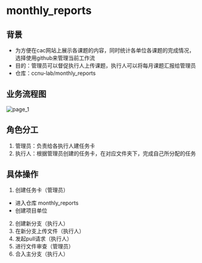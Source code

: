 # monthly_reports

## 背景
- 为方便在cac网站上展示各课题的内容，同时统计各单位各课题的完成情况，选择使用github来管理当前工作流
- 目的：管理员可以督促执行人上传课题，执行人可以将每月课题汇报给管理员
- 仓库：ccnu-lab/monthly_reports
## 业务流程图
![page_1](https://user-images.githubusercontent.com/101395055/223350493-791bc176-956e-4862-9d45-5dd368a8760d.png)
## 角色分工
1. 管理员：负责给各执行人建任务卡
2. 执行人：根据管理员创建的任务卡，在对应文件夹下，完成自己所分配的任务
## 具体操作
1. 创建任务卡（管理员）
- 进入仓库 monthly_reports
- 创建项目单位
2. 创建新分支（执行人）
3. 在新分支上传文件（执行人）
4. 发起pull请求（执行人）
5. 进行文件审查（管理员）
6. 合入主分支（执行人）

